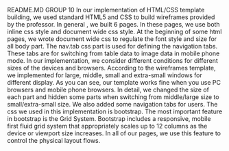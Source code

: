 README.MD  GROUP 10
In our implementation of HTML/CSS template building, we used standard HTML5 and CSS to build wireframes provided by the professor. In general , we built 6 pages. In these pages, we use both inline css style and document wide css style. 
At the beginning of some html pages, we wrote document wide css to regulate the font style and size for all body part. The nav.tab css part is used for defining the navigation tabs. These tabs are for switching from table data to image data in mobile phone mode.
In our implementation, we consider different conditions for different sizes of the devices and browsers. According to the wireframes template, we implemented for large, middle, small and extra-small windows for different display. As you can see, our template works fine when you use PC browsers and mobile phone browsers. In detail, we changed the size of each part and hidden some parts when switching from middle/large size to small/extra-small size. We also added some navigation tabs for users.
The css we used in this implementation is bootstrap. The most important feature in bootstrap is the Grid System. Bootstrap includes a responsive, mobile first fluid grid system that appropriately scales up to 12 columns as the device or viewport size increases. In all of our pages, we use this feature to control the physical layout flows.